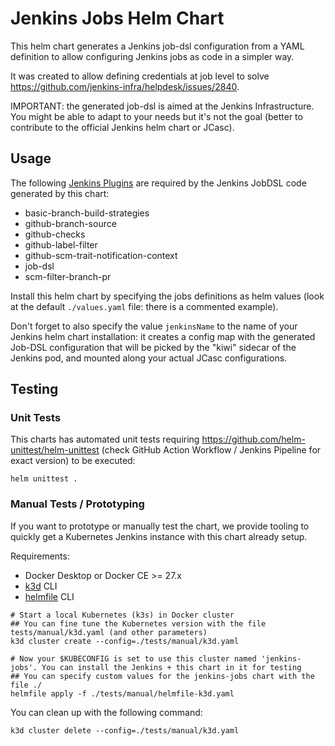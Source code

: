 # Jenkins Jobs Helm Chart

This helm chart generates a Jenkins job-dsl configuration from a YAML definition to allow configuring Jenkins jobs as code in a simpler way.

It was created to allow defining credentials at job level to solve <https://github.com/jenkins-infra/helpdesk/issues/2840>.

IMPORTANT: the generated job-dsl is aimed at the Jenkins Infrastructure. You might be able to adapt to your needs but it's not the goal (better to contribute to the official Jenkins helm chart or JCasc).

## Usage

The following [Jenkins Plugins](https://plugins.jenkins.io/) are required by the Jenkins JobDSL code generated by this chart:

- basic-branch-build-strategies
- github-branch-source
- github-checks
- github-label-filter
- github-scm-trait-notification-context
- job-dsl
- scm-filter-branch-pr

Install this helm chart by specifying the jobs definitions as helm values (look at the default `./values.yaml` file: there is a commented example).

Don't forget to also specify the value `jenkinsName` to the name of your Jenkins helm chart installation:
it creates a config map with the generated Job-DSL configuration that will be picked by the "kiwi" sidecar of the Jenkins pod, and mounted along your actual JCasc configurations.

## Testing

### Unit Tests

This charts has automated unit tests requiring <https://github.com/helm-unittest/helm-unittest> (check GitHub Action Workflow / Jenkins Pipeline for exact version) to be executed:

```shell
helm unittest .
```

### Manual Tests / Prototyping

If you want to prototype or manually test the chart, we provide tooling to quickly get a Kubernetes Jenkins instance with this chart already setup.

Requirements:

- Docker Desktop or Docker CE >= 27.x
- [k3d](https://k3d.io/) CLI
- [helmfile](https://github.com/roboll/helmfile) CLI

```shell
# Start a local Kubernetes (k3s) in Docker cluster
## You can fine tune the Kubernetes version with the file tests/manual/k3d.yaml (and other parameters)
k3d cluster create --config=./tests/manual/k3d.yaml

# Now your $KUBECONFIG is set to use this cluster named 'jenkins-jobs'. You can install the Jenkins + this chart in it for testing
## You can specify custom values for the jenkins-jobs chart with the file ./
helmfile apply -f ./tests/manual/helmfile-k3d.yaml
```

You can clean up with the following command:

```shell
k3d cluster delete --config=./tests/manual/k3d.yaml
```
